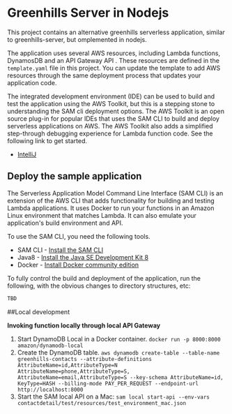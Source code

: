# Greenhills Server in Nodejs

This project contains an alternative greenhills serverless application, similar to greenhills-server, but omplemented in nodejs.

The application uses several AWS resources, including Lambda functions, DynamosDB and an API Gateway API . These resources are defined in the `template.yaml` file in this project. 
You can update the template to add AWS resources through the same deployment process that updates your application code.

The integrated development environment (IDE) can be used to build and test the application using the AWS Toolkit, but this is a stepping stone to understanding the SAM cli deployment 
options.
The AWS Toolkit is an open source plug-in for popular IDEs that uses the SAM CLI to build and deploy serverless applications on AWS. The AWS Toolkit also adds a simplified step-through 
debugging experience for Lambda function code. See the following link to get started.

* [IntelliJ](https://docs.aws.amazon.com/toolkit-for-jetbrains/latest/userguide/welcome.html)

## Deploy the sample application

The Serverless Application Model Command Line Interface (SAM CLI) is an extension of the AWS CLI that adds functionality for building and testing Lambda applications. It uses Docker to run your functions in an Amazon Linux environment that matches Lambda. It can also emulate your application's build environment and API.

To use the SAM CLI, you need the following tools.

* SAM CLI - [Install the SAM CLI](https://docs.aws.amazon.com/serverless-application-model/latest/developerguide/serverless-sam-cli-install.html)
* Java8 - [Install the Java SE Development Kit 8](http://www.oracle.com/technetwork/java/javase/downloads/jdk8-downloads-2133151.html)
* Docker - [Install Docker community edition](https://hub.docker.com/search/?type=edition&offering=community)

To fully control the  build and deployment of the application, run the following, with the obvious changes to
directory structures, etc:

```bash
TBD
```
##Local development

**Invoking function locally through local API Gateway**
1. Start DynamoDB Local in a Docker container. 
 `docker run -p 8000:8000 amazon/dynamodb-local`
2. Create the DynamoDB table. 
 `aws dynamodb create-table --table-name greenhills-contacts --attribute-definitions AttributeName=id,AttributeType=N AttributeName=phone,AttributeType=S, 
 AttributeName=email,AttributeType=S --key-schema AttributeName=id, KeyType=HASH --billing-mode PAY_PER_REQUEST --endpoint-url http://localhost:8000`
3. Start the SAM local API on a Mac: 
 `sam local start-api --env-vars contactdetail/test/resources/test_environment_mac.json`



